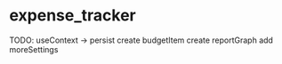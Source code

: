 # expense_tracker

TODO:
useContext -> persist
create budgetItem
create reportGraph
add moreSettings
